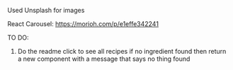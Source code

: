 Used Unsplash for images

React Carousel: https://morioh.com/p/e1effe342241

TO DO:
1. Do the readme
click to see all recipes
if no ingredient found then return a new component with a message that says no thing found